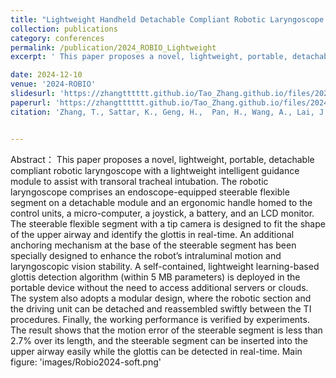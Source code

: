 ```yaml
---
title: "Lightweight Handheld Detachable Compliant Robotic Laryngoscope with Lightweight Intelligent Visual Guidance"
collection: publications
category: conferences
permalink: /publication/2024_ROBIO_Lightweight
excerpt: ' This paper proposes a novel, lightweight, portable, detachable compliant robotic laryngoscope with a lightweight intelligent guidance module to assist with transoral tracheal intubation. The robotic laryngoscope comprises an endoscope-equipped steerable flexible segment on a detachable module and an ergonomic handle homed to the control units, a micro-computer, a joystick, a battery, and an LCD monitor. The steerable flexible segment with a tip camera is designed to fit the shape of the upper airway and identify the glottis in real-time. An additional anchoring mechanism at the base of the steerable segment has been specially designed to enhance the robot’s intraluminal motion and laryngoscopic vision stability. A self-contained, lightweight learning-based glottis detection algorithm (within 5 MB parameters) is deployed in the portable device without the need to access additional servers or clouds. The system also adopts a modular design, where the robotic section and the driving unit can be detached and reassembled swiftly between the TI procedures. Finally, the working performance is verified by experiments. The result shows that the motion error of the steerable segment is less than 2.7% over its length, and the steerable segment can be inserted into the upper airway easily while the glottis can be detected in real-time. '

date: 2024-12-10
venue: '2024-ROBIO'
slidesurl: 'https://zhangtttttt.github.io/Tao_Zhang.github.io/files/2024_Robio_lightweight_slides.pdf'
paperurl: 'https://zhangtttttt.github.io/Tao_Zhang.github.io/files/2024_Robio_lightweight_slides.pdf'
citation: 'Zhang, T., Sattar, K., Geng, H.,  Pan, H., Wang, A., Lai, J. & Ren, H. (2024, Dec). Lightweight Handheld Detachable Compliant Robotic Laryngoscope with Lightweight Intelligent Visual Guidance. In 2024 ROBIO. IEEE.'


---
```


Abstract：
This paper proposes a novel, lightweight, portable, detachable compliant robotic laryngoscope with a lightweight intelligent guidance module to assist with transoral tracheal intubation. The robotic laryngoscope comprises an endoscope-equipped steerable flexible segment on a detachable module and an ergonomic handle homed to the control units, a micro-computer, a joystick, a battery, and an LCD monitor. The steerable flexible segment with a tip camera is designed to fit the shape of the upper airway and identify the glottis in real-time. An additional anchoring mechanism at the base of the steerable segment has been specially designed to enhance the robot’s intraluminal motion and laryngoscopic vision stability. A self-contained, lightweight learning-based glottis detection algorithm (within 5 MB parameters) is deployed in the portable device without the need to access additional servers or clouds. The system also adopts a modular design, where the robotic section and the driving unit can be detached and reassembled swiftly between the TI procedures. Finally, the working performance is verified by experiments. The result shows that the motion error of the steerable segment is less than 2.7% over its length, and the steerable segment can be inserted into the upper airway easily while the glottis can be detected in real-time.
Main figure: 'images/Robio2024-soft.png'

